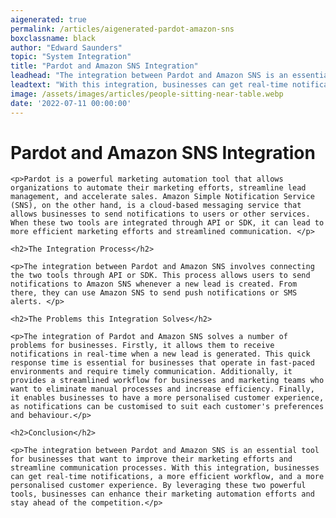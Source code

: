 ```yaml
---
aigenerated: true
permalink: /articles/aigenerated-pardot-amazon-sns
boxclassname: black
author: "Edward Saunders"
topic: "System Integration"
title: "Pardot and Amazon SNS Integration"
leadhead: "The integration between Pardot and Amazon SNS is an essential tool for businesses that want to improve their marketing efforts and streamline communication processes"
leadtext: "With this integration, businesses can get real-time notifications, a more efficient workflow, and a more personalised customer experience. By leveraging these two powerful tools, businesses can enhance their marketing automation efforts and stay ahead of the competition."
image: /assets/images/articles/people-sitting-near-table.webp
date: '2022-07-11 00:00:00'
---
```

<div class="arttext">	<h1>Pardot and Amazon SNS Integration</h1>
	
	<p>Pardot is a powerful marketing automation tool that allows organizations to automate their marketing efforts, streamline lead management, and accelerate sales. Amazon Simple Notification Service (SNS), on the other hand, is a cloud-based messaging service that allows businesses to send notifications to users or other services. When these two tools are integrated through API or SDK, it can lead to more efficient marketing efforts and streamlined communication. </p>

	<h2>The Integration Process</h2>
	
	<p>The integration between Pardot and Amazon SNS involves connecting the two tools through API or SDK. This process allows users to send notifications to Amazon SNS whenever a new lead is created. From there, they can use Amazon SNS to send push notifications or SMS alerts. </p>

	<h2>The Problems this Integration Solves</h2>

	<p>The integration of Pardot and Amazon SNS solves a number of problems for businesses. Firstly, it allows them to receive notifications in real-time when a new lead is generated. This quick response time is essential for businesses that operate in fast-paced environments and require timely communication. Additionally, it provides a streamlined workflow for businesses and marketing teams who want to eliminate manual processes and increase efficiency. Finally, it enables businesses to have a more personalised customer experience, as notifications can be customised to suit each customer's preferences and behaviour.</p>

	<h2>Conclusion</h2>

	<p>The integration between Pardot and Amazon SNS is an essential tool for businesses that want to improve their marketing efforts and streamline communication processes. With this integration, businesses can get real-time notifications, a more efficient workflow, and a more personalised customer experience. By leveraging these two powerful tools, businesses can enhance their marketing automation efforts and stay ahead of the competition.</p>
</div>